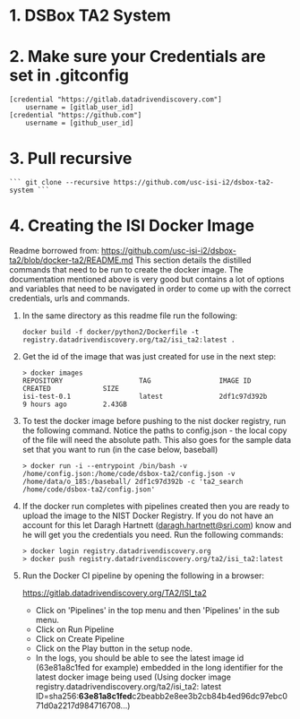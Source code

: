 # 1. DSBox TA2 System

# 2. Make sure your Credentials are set in .gitconfig
    [credential "https://gitlab.datadrivendiscovery.com"]
        username = [gitlab_user_id]
    [credential "https://github.com"]
        username = [github_user_id]

# 3. Pull recursive
    ``` git clone --recursive https://github.com/usc-isi-i2/dsbox-ta2-system ```

# 4. Creating the ISI Docker Image
Readme borrowed from: https://github.com/usc-isi-i2/dsbox-ta2/blob/docker-ta2/README.md
This section details the distilled commands that need to be run to create the docker image. The documentation mentioned
above is very good but contains a lot of options and variables that need to be navigated in order to come up with the
correct credentials, urls and commands.

1. In the same directory as this readme file run the following:
    
    ``` docker build -f docker/python2/Dockerfile -t registry.datadrivendiscovery.org/ta2/isi_ta2:latest . ```
    
2. Get the id of the image that was just created for use in the next step:

    ```
    > docker images
    REPOSITORY                   TAG                 IMAGE ID            CREATED             SIZE
    isi-test-0.1                 latest              2df1c97d392b        9 hours ago         2.43GB
    ``` 
    
    
3. To test the docker image before pushing to the nist docker registry, run the following command. Notice the paths to 
   config.json - the local copy of the file will need the absolute path. This also goes for the sample data set that
   you want to run (in the case below, baseball)

    ``` 
    > docker run -i --entrypoint /bin/bash -v /home/config.json:/home/code/dsbox-ta2/config.json -v 
    /home/data/o_185:/baseball/ 2df1c97d392b -c 'ta2_search /home/code/dsbox-ta2/config.json' 
    ```

4. If the docker run completes with pipelines created then you are ready to upload the image to the NIST Docker Registry.
   If you do not have an account for this let Daragh Hartnett (daragh.hartnett@sri.com) know and he will get you the 
   credentials you need. Run the following commands:

   ```  
   > docker login registry.datadrivendiscovery.org
   > docker push registry.datadrivendiscovery.org/ta2/isi_ta2:latest 
   ```
   
5. Run the Docker CI pipeline by opening the following in a browser: 

      https://gitlab.datadrivendiscovery.org/TA2/ISI_ta2
    
   - Click on 'Pipelines' in the top menu and then 'Pipelines' in the sub menu. 
   - Click on Run Pipeline
   - Click on Create Pipeline
   - Click on the Play button in the setup node.
   - In the logs, you should be able to see the latest image id (63e81a8c1fed for example) embedded in the long 
   identifier for the latest docker image being used (Using docker image registry.datadrivendiscovery.org/ta2/isi_ta2:
   latest ID=sha256:**63e81a8c1fed**c2beabb2e8ee3b2cb84b4ed96dc97ebc071d0a2217d984716708...)
   

